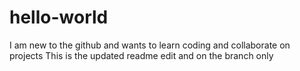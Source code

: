 # hello-world
I am new to the github and wants to learn coding and collaborate on projects
This is the updated readme edit and on the branch only
